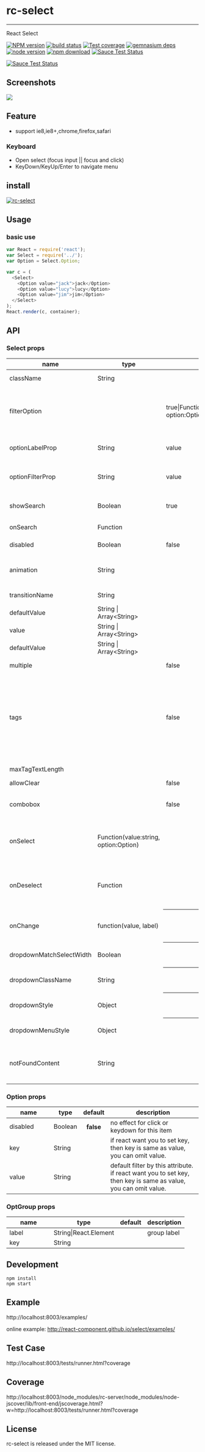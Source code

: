 # rc-select
---

React Select

[![NPM version][npm-image]][npm-url]
[![build status][travis-image]][travis-url]
[![Test coverage][coveralls-image]][coveralls-url]
[![gemnasium deps][gemnasium-image]][gemnasium-url]
[![node version][node-image]][node-url]
[![npm download][download-image]][download-url]
[![Sauce Test Status](https://saucelabs.com/buildstatus/rc_select)](https://saucelabs.com/u/rc_select)

[![Sauce Test Status](https://saucelabs.com/browser-matrix/rc_select.svg)](https://saucelabs.com/u/rc_select)

[npm-image]: http://img.shields.io/npm/v/rc-select.svg?style=flat-square
[npm-url]: http://npmjs.org/package/rc-select
[travis-image]: https://img.shields.io/travis/react-component/select.svg?style=flat-square
[travis-url]: https://travis-ci.org/react-component/select
[coveralls-image]: https://img.shields.io/coveralls/react-component/select.svg?style=flat-square
[coveralls-url]: https://coveralls.io/r/react-component/select?branch=master
[gemnasium-image]: http://img.shields.io/gemnasium/react-component/select.svg?style=flat-square
[gemnasium-url]: https://gemnasium.com/react-component/select
[node-image]: https://img.shields.io/badge/node.js-%3E=_0.10-green.svg?style=flat-square
[node-url]: http://nodejs.org/download/
[download-image]: https://img.shields.io/npm/dm/rc-select.svg?style=flat-square
[download-url]: https://npmjs.org/package/rc-select

## Screenshots

<img src="https://tfsimg.alipay.com/images/T1CUBeXa0kXXXXXXXX.png" />

## Feature

* support ie8,ie8+,chrome,firefox,safari

### Keyboard

* Open select (focus input || focus and click)
* KeyDown/KeyUp/Enter to navigate menu

## install

[![rc-select](https://nodei.co/npm/rc-select.png)](https://npmjs.org/package/rc-select)

## Usage

### basic use

```js
var React = require('react'); 
var Select = require('../');
var Option = Select.Option;

var c = (
  <Select>
    <Option value="jack">jack</Option>
    <Option value="lucy">lucy</Option>
    <Option value="jim">jim</Option>
  </Select>
);
React.render(c, container);
```

## API

### Select props

<table class="table table-bordered table-striped">
    <thead>
    <tr>
        <th style="width: 100px;">name</th>
        <th style="width: 50px;">type</th>
        <th style="width: 50px;">default</th>
        <th>description</th>
    </tr>
    </thead>
    <tbody>
        <tr>
          <td>className</td>
          <td>String</td>
          <td></td>
          <td>additional css class of root dom node</td>
        </tr>
        <tr>
          <td>filterOption</td>
          <td></td>
          <td>true|Function(inputValue:string, option:Option)</td>
          <td>whether filter options by input value. default filter by option's optionFilterProp prop's value</td>
        </tr>
        <tr>
          <td>optionLabelProp</td>
          <td>String</td>
          <td>value</td>
          <td>which prop value of option will render as content of select</td>
        </tr>
        <tr>
          <td>optionFilterProp</td>
          <td>String</td>
          <td>value</td>
          <td>which prop value of option will be used for filter if filterOption is true</td>
        </tr>
        <tr>
          <td>showSearch</td>
          <td>Boolean</td>
          <td>true</td>
          <td>whether show search input in single mode</td>
        </tr>
        <tr>
          <td>onSearch</td>
          <td>Function</td>
          <td></td>
          <td>called when input changed</td>
        </tr>
        <tr>
          <td>disabled</td>
          <td>Boolean</td>
          <td>false</td>
          <td>whether disabled select</td>
        </tr>
        <tr>
          <td>animation</td>
          <td>String</td>
          <td></td>
          <td>dropdown animation name. only support slide-up now</td>
        </tr>
        <tr>
          <td>transitionName</td>
          <td>String</td>
          <td></td>
          <td>dropdown css animation name</td>
        </tr>
        <tr>
          <td>defaultValue</td>
          <td>String | Array&lt;String&gt;</td>
          <td></td>
          <td>initial selected option(s)</td>
        </tr>
        <tr>
          <td>value</td>
          <td>String | Array&lt;String&gt;</td>
          <td></td>
          <td>current selected option(s)</td>
        </tr>
        <tr>
          <td>defaultValue</td>
          <td>String | Array&lt;String&gt;</td>
          <td></td>
          <td>specify the default selected option(s)</td>
        </tr>
        <tr>
          <td>multiple</td>
          <td></td>
          <td>false</td>
          <td>can select more than one option</td>
        </tr>
        <tr>
          <td>tags</td>
          <td></td>
          <td>false</td>
          <td>when tagging is enabled the user can select from pre-existing options or create a new tag by picking the first choice, which is what the user has typed into the search box so far.</td>
        </tr>
        <tr>
          <td>maxTagTextLength</td>
          <td></td>
          <td></td>
          <td>max tag text length to show</td>
        </tr>
        <tr>
          <td>allowClear</td>
          <td></td>
          <td>false</td>
          <td></td>
        </tr>
        <tr>
          <td>combobox</td>
          <td></td>
          <td>false</td>
          <td>enable combobox mode(can not set multiple at the same time)</td>
        </tr>
        <tr>
          <td>onSelect</td>
          <td>Function(value:string, option:Option)</td>
          <td></td>
          <td>called when a option is selected. param is option's value and option instance</td>
        </tr>
        <tr>
          <td>onDeselect</td>
          <td>Function</td>
          <td></td>
          <td>called when a option is deselected. param is option's value. only called for multiple or tags</td>
        </tr>
        <tr>
          <td>onChange</td>
          <td>function(value, label)</td>
          <th></th>
          <td>called when select an option or input value change(combobox).</td>
        </tr>
        <tr>
          <td>dropdownMatchSelectWidth</td>
          <td>Boolean</td>
          <th>true</th>
          <td>whether dropdown 's with is same with select</td>
        </tr>
        <tr>
          <td>dropdownClassName</td>
          <td>String</td>
          <th></th>
          <td>additional className applied to dropdown</td>
        </tr>
        <tr>
          <td>dropdownStyle</td>
          <td>Object</td>
          <th>{}</th>
          <td>additional style applied to dropdown</td>
        </tr>
        <tr>
          <td>dropdownMenuStyle</td>
          <td>Object</td>
          <th>{}</th>
          <td>additional style applied to dropdown menu</td>
        </tr>
        <tr>
          <td>notFoundContent</td>
          <td>String</td>
          <td></td>
          <td>specify content to show when no result matches. defaults to Not Found</td>
        </tr>
    </tbody>
</table>

### Option props

<table class="table table-bordered table-striped">
    <thead>
    <tr>
        <th style="width: 100px;">name</th>
        <th style="width: 50px;">type</th>
        <th style="width: 50px;">default</th>
        <th>description</th>
    </tr>
    </thead>
    <tbody>
        <tr>
            <td>disabled</td>
            <td>Boolean</td>
            <th>false</th>
            <td>no effect for click or keydown for this item</td>
        </tr>
        <tr>
          <td>key</td>
          <td>String</td>
          <td></td>
          <td>if react want you to set key, then key is same as value, you can omit value.</td>
        </tr>
        <tr>
          <td>value</td>
          <td>String</td>
          <td></td>
          <td>default filter by this attribute. if react want you to set key, then key is same as value, you can omit value.</td>
        </tr>
    </tbody>
</table>


### OptGroup props

<table class="table table-bordered table-striped">
    <thead>
    <tr>
        <th style="width: 100px;">name</th>
        <th style="width: 50px;">type</th>
        <th style="width: 50px;">default</th>
        <th>description</th>
    </tr>
    </thead>
    <tbody>
        <tr>
          <td>label</td>
          <td>String|React.Element</td>
          <td></td>
          <td>group label</td>
        </tr>
        <tr>
          <td>key</td>
          <td>String</td>
          <td></td>
          <td></td>
        </tr>
    </tbody>
</table>

## Development

```
npm install
npm start
```

## Example

http://localhost:8003/examples/

online example: http://react-component.github.io/select/examples/

## Test Case

http://localhost:8003/tests/runner.html?coverage

## Coverage

http://localhost:8003/node_modules/rc-server/node_modules/node-jscover/lib/front-end/jscoverage.html?w=http://localhost:8003/tests/runner.html?coverage

## License

rc-select is released under the MIT license.
